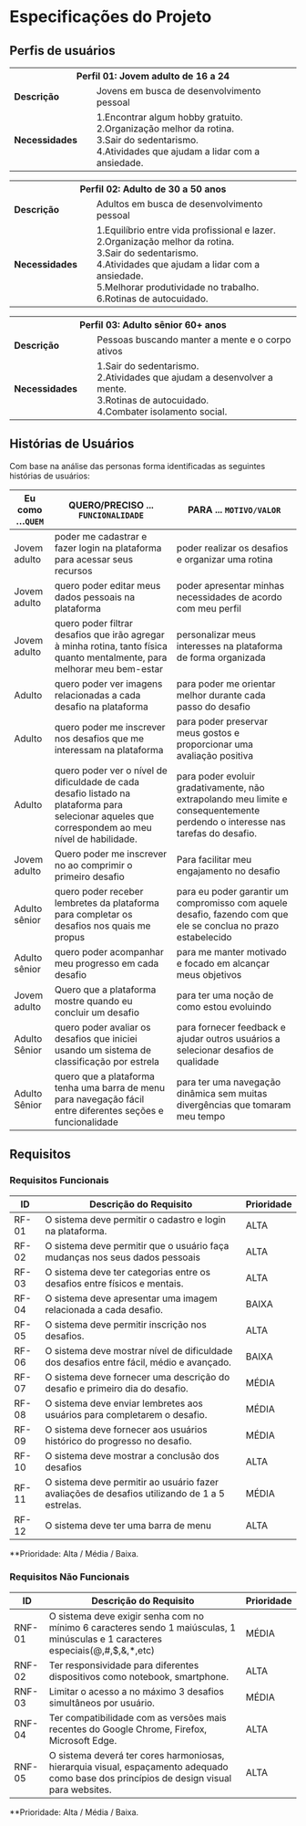 # Especificações do Projeto

## Perfis de usuários


<table>
<tbody>
<tr>
<th colspan="2">Perfil 01: Jovem adulto de 16 a 24 </th>
</tr>
<tr>
<td width="150px"><b>Descrição</b></td>
<td width="600px">
Jovens em busca de desenvolvimento pessoal
</td>
</tr>
<tr>
<td><b>Necessidades</b></td>
<td>
 1.Encontrar algum hobby gratuito. <br>
 2.Organização melhor da rotina. <br>
 3.Sair do sedentarismo. <br>
 4.Atividades que ajudam a lidar com a ansiedade. <br>
</td>
</tr>
</tbody>
</table>

<table>
<tbody>
<tr>
<th colspan="2">Perfil 02: Adulto de 30 a 50 anos </th>
</tr>
<tr>
<td width="150px"><b>Descrição</b></td>
<td width="600px">
Adultos em busca de desenvolvimento pessoal
</td>
</tr>
<tr>
<td><b>Necessidades</b></td>
<td>
1.Equilíbrio entre vida profissional e lazer.  <br>
2.Organização melhor da rotina. <br>
3.Sair do sedentarismo. <br>
4.Atividades que ajudam a lidar com a ansiedade. <br>
5.Melhorar produtividade no trabalho. <br>
6.Rotinas de autocuidado. <br>

</td>
</tr>
</tbody>
</table>

<table>
<tbody>
<tr>
<th colspan="2">Perfil 03: Adulto sênior 60+ anos</th>
</tr>
<tr>
<td width="150px"><b>Descrição</b></td>
<td width="600px">
Pessoas buscando manter a mente e o corpo ativos
</td>
</tr>
<tr>
<td><b>Necessidades</b></td>
<td>
1.Sair do sedentarismo.  <br>
2.Atividades que ajudam a desenvolver a mente.  <br>
3.Rotinas de autocuidado.  <br>
4.Combater isolamento social. <br>
</td>
</tr>
</tbody>
</table>

      
## Histórias de Usuários

Com base na análise das personas forma identificadas as seguintes histórias de usuários:


|Eu como …`QUEM`    | QUERO/PRECISO ... `FUNCIONALIDADE`                                             |PARA ... `MOTIVO/VALOR`                 |
|--------------------|--------------------------------------------------------------------------------|----------------------------------------|
|Jovem adulto      |poder me cadastrar e fazer login na plataforma para acessar seus recursos | poder realizar os desafios e organizar uma rotina |
|Jovem adulto     | quero poder editar meus dados pessoais na plataforma  | poder apresentar minhas necessidades de acordo com meu perfil  |
|Jovem adulto|quero poder filtrar desafios que irão agregar à minha rotina, tanto física quanto mentalmente, para melhorar meu bem-estar| personalizar meus interesses na plataforma de forma organizada  |
|Adulto| quero poder ver imagens relacionadas a cada desafio na plataforma   |para poder me orientar melhor durante cada passo do desafio |
|Adulto | quero poder me inscrever nos desafios que me interessam na plataforma  |para poder preservar meus gostos e proporcionar uma avaliação positiva |
|Adulto|quero poder ver o nível de dificuldade de cada desafio listado na plataforma para selecionar aqueles que correspondem ao meu nível de habilidade. | para poder evoluir gradativamente, não extrapolando meu limite e consequentemente perdendo o interesse nas tarefas do desafio.  |
|Jovem adulto |Quero poder me inscrever no ao comprimir o primeiro desafio |  Para facilitar meu engajamento no desafio                |
|Adulto sênior | quero poder receber lembretes da plataforma para completar os desafios nos quais me propus  | para eu poder garantir um compromisso com aquele desafio, fazendo com que ele se conclua no prazo estabelecido |
|Adulto sênior |quero poder acompanhar meu progresso em cada desafio  | para me manter motivado e focado em alcançar meus objetivos |
|Jovem adulto | Quero que a plataforma mostre quando eu concluir um desafio  | para ter uma noção de como estou evoluindo  |
|Adulto Sênior | quero poder avaliar os desafios que iniciei usando um sistema de classificação por estrela | para fornecer feedback e ajudar outros usuários a selecionar desafios de qualidade  |
|Adulto Sênior| quero que a plataforma tenha uma barra de menu para navegação fácil entre diferentes seções e funcionalidade  | para ter uma navegação dinâmica sem muitas divergências que tomaram meu tempo   |

## Requisitos

### Requisitos Funcionais

|ID    | Descrição do Requisito  | Prioridade |
|------|-----------------------------------------|----|
|RF-01| O sistema deve permitir o cadastro e login na plataforma. | ALTA | 
|RF-02| O sistema deve permitir que o usuário faça mudanças nos seus dados pessoais  | ALTA | 
|RF-03| O sistema deve ter categorias entre os desafios entre físicos e mentais.   | ALTA |
|RF-04| O sistema deve apresentar uma imagem relacionada a cada desafio.    | BAIXA |
|RF-05| O sistema deve permitir inscrição nos desafios.  | ALTA |
|RF-06| O sistema deve mostrar nível de dificuldade dos desafios entre fácil, médio e avançado.    | BAIXA |
|RF-07| O sistema deve fornecer uma descrição do desafio e primeiro dia do desafio.    | MÉDIA |
|RF-08| O sistema deve enviar lembretes aos usuários para completarem o desafio.    | MÉDIA |
|RF-09| O sistema deve fornecer aos usuários histórico do progresso no desafio.   | MÉDIA |
|RF-10| O sistema deve mostrar a conclusão dos desafios  | ALTA |
|RF-11| O sistema deve permitir ao usuário fazer avaliações de desafios utilizando de 1 a 5 estrelas.  | MÉDIA |
|RF-12| O sistema deve ter uma barra de menu   | ALTA |

**Prioridade: Alta / Média / Baixa.  

### Requisitos Não Funcionais

|ID     | Descrição do Requisito  |Prioridade |
|-------|-------------------------|----|
|RNF-01| O sistema deve exigir senha com no mínimo 6 caracteres sendo 1 maiúsculas, 1 minúsculas e 1 caracteres especiais(@,#,$,&,*,etc) | MÉDIA | 
|RNF-02| Ter responsividade para diferentes dispositivos como notebook, smartphone.  | ALTA | 
|RNF-03| Limitar o acesso a no máximo 3 desafios simultâneos por usuário.  | MÉDIA | 
|RNF-04| Ter compatibilidade com as versões mais recentes do Google Chrome, Firefox, Microsoft Edge.  | ALTA | 
|RNF-05| O sistema deverá ter cores harmoniosas, hierarquia visual, espaçamento adequado como base dos princípios de design visual para websites.  | ALTA | 

**Prioridade: Alta / Média / Baixa.
